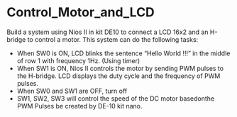 # Control_Motor_and_LCD

Build a system using Nios II in kit DE10 to connect a LCD 16x2 and an H-bridge to control a motor. This system can do the following tasks:
+ When SW0 is ON, LCD blinks the sentence “Hello World !!!” in the middle of row 1 with frequency 1Hz. (Using timer)
+ When SW1 is ON, Nios II controls the motor by sending PWM pulses to the H-bridge. LCD displays the duty cycle and the frequency of PWM pulses. 
+ When SW0 and SW1 are OFF, turn off 
+ SW1, SW2, SW3 will control the speed of the DC motor basedonthe PWM Pulses be created by DE-10 kit nano.
